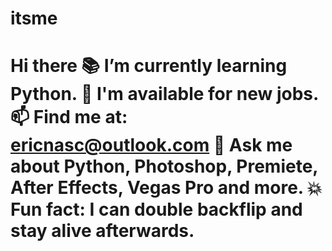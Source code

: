 # itsme
# Hi there 📚 I’m currently learning Python. 🧳 I'm available for new jobs. 📫 Find me at: ericnasc@outlook.com 💬 Ask me about Python, Photoshop, Premiete, After Effects, Vegas Pro and more. 💥 Fun fact: I can double backflip and stay alive afterwards.

